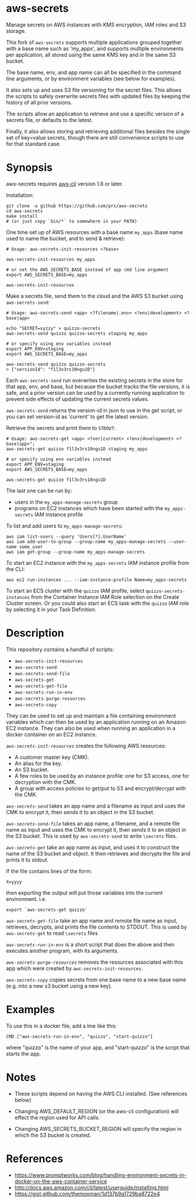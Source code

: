 aws-secrets
===========
Manage secrets on AWS instances with KMS encryption, IAM roles and S3 storage.

This fork of `aws-secrets` supports multiple applications grouped together with a base name such as 'my_apps', and supports multiple environments per application, all stored using the same KMS key and in the same S3 bucket.

The base name, env, and app name can all be specified in the command line arguments, or by environment variables (see below for examples).

It also sets up and uses S3 file versioning for the secret files. This allows the scripts to safely overwrite secrets files with updated files by keeping the history of all prior versions.

The scripts allow an application to retrieve and use a specific version of a secrets file, or defaults to the latest.

Finally, it also allows storing and retrieving additional files besides the single set of key=value secrets, though there are still convenience scripts to use for that standard case.

Synopsis
========

aws-secrets requires [aws-cli](https://aws.amazon.com/cli/) version 1.8 or later.

Installation:
```
git clone -o github https://github.com/prx/aws-secrets
cd aws-secrets
make install
# (or just copy `bin/*` to somewhere in your PATH)
```

One time set up of AWS resources with a base name `my_apps` (base name used to name the bucket, and to send & retrieve):
```
# Usage: aws-secrets-init-resources <?base>

aws-secrets-init-resources my_apps

# or set the AWS_SECRETS_BASE instead of app cmd line argument
export AWS_SECRETS_BASE=my_apps

aws-secrets-init-resources
```

Make a secrets file, send them to the cloud and the AWS S3 bucket using `aws-secrets-send`:
```
# Usage: aws-secrets-send <app> <?filename|.env> <?env|development> <?base|app>

echo "SECRET=xyzzy" > quizzo-secrets
aws-secrets-send quizzo quizzo-secrets staging my_apps

# or specify using env variables instead
export APP_ENV=staging
export AWS_SECRETS_BASE=my_apps

aws-secrets-send quizzo quizzo-secrets
> {"versionId": "f1l3v3rs10ngu1D"}
```

Each `aws-secrets-send` run overwrites the existing secrets in the store for that app, env, and base, but because the bucket tracks the file versions, it is safe, and a prior version can be used by a currently running application to prevent side effects of updating the current secrets values.

`aws-secrets-send` returns the version-id in json to use in the get script, or you can set version-id as 'current' to get the latest version.

Retrieve the secrets and print them to `STDOUT`:
```
# Usage: aws-secrets-get <app> <?ver|current> <?env|development> <?base|app>";
aws-secrets-get quizzo f1l3v3rs10ngu1D staging my_apps

# or specify using env variables instead
export APP_ENV=staging
export AWS_SECRETS_BASE=my_apps

aws-secrets-get quizzo f1l3v3rs10ngu1D
```

The last one can be run by:
  - users in the `my_apps-manage-secrets` group
  - programs on EC2 instances which have been started with the `my_apps-secrets` IAM instance profile

To list and add users to `my_apps-manage-secrets`:
```
aws iam list-users --query 'Users[*].UserName'
aws iam add-user-to-group --group-name my_apps-manage-secrets --user-name some_user
aws iam get-group --group-name my_apps-manage-secrets
```

To start an EC2 instance with the `my_apps-secrets` IAM instance profile from the CLI:

  `aws ec2 run-instances ... --iam-instance-profile Name=my_apps-secrets`

To start an ECS cluster with the `quizzo` IAM profile, select `quizzo-secrets-instances` from the
Container Instance IAM Role selection on the Create Cluster screen. Or you could also start an ECS task with the `quizzo` IAM role by selecting it in your Task Definition.

Description
===========

This repository contains a handful of scripts:

- `aws-secrets-init-resources`
- `aws-secrets-send`
- `aws-secrets-send-file`
- `aws-secrets-get`
- `aws-secrets-get-file`
- `aws-secrets-run-in-env`
- `aws-secrets-purge-resources`
- `aws-secrets-copy`

They can be used to set up and maintain a file containing environment
variables which can then be used by an application running on an Amazon EC2
instance.  They can also be used when running an application in a
docker container on an EC2 instance.

*`aws-secrets-init-resources`* creates the following AWS resources:

- A customer master key (CMK).
- An alias for the key.
- An S3 bucket.
- A few roles to be used by an instance profile: one for S3 access, one for decryption with the CMK.
- A group with access policies to get/put to S3 and encrypt/decrypt with the CMK.

*`aws-secrets-send`* takes an app name and a filename as input and uses
the CMK to encrypt it, then sends it to an object in the S3 bucket.

*`aws-secrets-send-file`* takes an app name, a filename, and a remote file name as input and uses
the CMK to encrypt it, then sends it to an object in the S3 bucket.
This is used by `aws-secrets-send` to write `\secrets` files.

*`aws-secrets-get`* take an app name as input, and uses it to
construct the name of the S3 bucket and object.  It then retrieves
and decrypts the file and prints it to stdout.

If the file contains lines of the form:

```
X=yyyy
```
then exporting the output will put those
variables into the current environment.  i.e.

```
export `aws-secrets-get quizzo`
```

*`aws-secrets-get-file`* take an app name and remote file name as input, retrieves, decrypts,
and prints the file contents to STDOUT.
This is used by `aws-secrets-get` to read `\secrets` files

*`aws-secrets-run-in-env`* is a short script that does the above and
then executes another program, with its arguments.

*`aws-secrets-purge-resources`* removes the resources associated with this
app which were created by `aws-secrets-init-resources`.

*`aws-secrets-copy`* copies secrets from one base name to a new base name (e.g. into a new s3 bucket using a new key).

Examples
=======
To use this in a docker file, add a line like this:
```
CMD ["aws-secrets-run-in-env", "quizzo", "start-quizzo"]
```
where "quizzo" is the name of your app, and "start-quizzo"
is the script that starts the app.

Notes
======

- These scripts depend on having the AWS CLI installed.  (See references below)

- Changing AWS_DEFAULT_REGION (or the aws-cli configuration) will effect the region used for API calls.

- Changing AWS_SECRETS_BUCKET_REGION will specify the region in which the S3 bucket is created.

References
==========

- https://www.promptworks.com/blog/handling-environment-secrets-in-docker-on-the-aws-container-service
- http://docs.aws.amazon.com/cli/latest/userguide/installing.html
- https://gist.github.com/themoxman/1d137b9a1729ba8722e4
